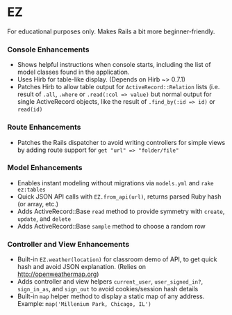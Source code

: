 # EZ

For educational purposes only.  Makes Rails a bit more beginner-friendly.

### Console Enhancements

* Shows helpful instructions when console starts, including the list of model classes found in the application.
* Uses Hirb for table-like display. (Depends on Hirb ~> 0.7.1)
* Patches Hirb to allow table output for `ActiveRecord::Relation` lists (i.e. result of `.all`, `.where` or `.read(:col => value)` but normal output for single ActiveRecord objects, like the result of `.find_by(:id => id)` or `read(id)`

### Route Enhancements

* Patches the Rails dispatcher to avoid writing controllers for simple views by adding route support for `get "url" => "folder/file"`

### Model Enhancements

* Enables instant modeling without migrations via `models.yml` and `rake ez:tables`
* Quick JSON API calls with `EZ.from_api(url)`, returns parsed Ruby hash (or array, etc.)
* Adds ActiveRecord::Base `read` method to provide symmetry with `create`, `update`, and `delete`
* Adds ActiveRecord::Base `sample` method to choose a random row

### Controller and View Enhancements

* Built-in `EZ.weather(location)` for classroom demo of API, to get quick hash and avoid JSON explanation.  (Relies on http://openweathermap.org)
* Adds controller and view helpers `current_user`, `user_signed_in?`, `sign_in_as`, and `sign_out` to avoid cookies/session hash details
* Built-in `map` helper method to display a static map of any address. Example: `map('Millenium Park, Chicago, IL')`



